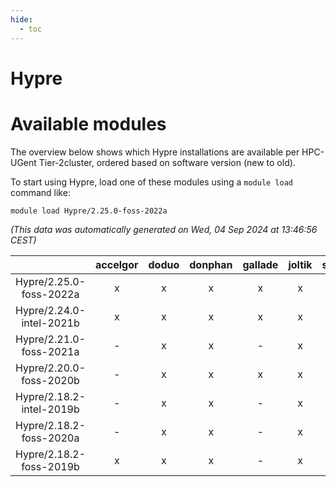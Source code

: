 ```yaml
---
hide:
  - toc
---
```


Hypre
=====

# Available modules


The overview below shows which Hypre installations are available per HPC-UGent Tier-2cluster, ordered based on software version (new to old).

To start using Hypre, load one of these modules using a `module load` command like:

```shell
module load Hypre/2.25.0-foss-2022a
```

*(This data was automatically generated on Wed, 04 Sep 2024 at 13:46:56 CEST)*  

| |accelgor|doduo|donphan|gallade|joltik|shinx|skitty|
| :---: | :---: | :---: | :---: | :---: | :---: | :---: | :---: |
|Hypre/2.25.0-foss-2022a|x|x|x|x|x|-|x|
|Hypre/2.24.0-intel-2021b|x|x|x|x|x|-|x|
|Hypre/2.21.0-foss-2021a|-|x|x|-|x|-|x|
|Hypre/2.20.0-foss-2020b|-|x|x|x|x|-|x|
|Hypre/2.18.2-intel-2019b|-|x|x|-|x|-|x|
|Hypre/2.18.2-foss-2020a|-|x|x|-|x|-|x|
|Hypre/2.18.2-foss-2019b|x|x|x|-|x|-|x|
